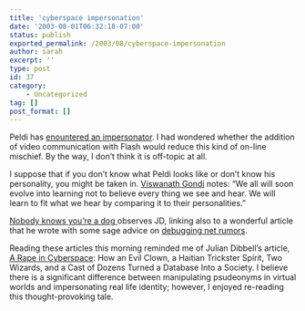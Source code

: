 ```yaml
---
title: 'cyberspace impersonation'
date: '2003-08-01T06:32:18-07:00'
status: publish
exported_permalink: /2003/08/cyberspace-impersonation
author: sarah
excerpt: ''
type: post
id: 37
category:
    - Uncategorized
tag: []
post_format: []
---
```

Peldi has [enountered an impersonator](http://www.peldi.com/blog/000027.html). I had wondered whether the addition of video communication with Flash would reduce this kind of on-line mischief. By the way, I don’t think it is off-topic at all.

I suppose that if you don’t know what Peldi looks like or don’t know his personality, you might be taken in. [Viswanath Gondi](http://viswanathgondi.blogspot.com/2003_07_27_viswanathgondi_archive.html#105960133689380545) notes: “We all will soon evolve into learning not to believe every thing we see and hear. We will learn to fit what we hear by comparing it to their personalities.”

[Nobody knows you’re a dog ](http://www.markme.com/jd/archives/002981.cfm)observes JD, linking also to a wonderful article that he wrote with some sage advice on [debugging net rumors](http://www.macromedia.com/devnet/jd_forum/jd030.html).

Reading these articles this morning reminded me of Julian Dibbell’s article, [A Rape in Cyberspace](http://www.juliandibbell.com/texts/bungle_vv.html): How an Evil Clown, a Haitian Trickster Spirit, Two Wizards, and a Cast of Dozens Turned a Database Into a Society. I believe there is a significant difference between manipulating psudeonyms in virtual worlds and impersonating real life identity; however, I enjoyed re-reading this thought-provoking tale.